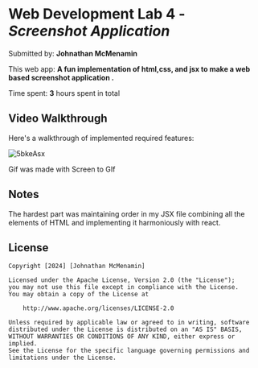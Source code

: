 # Web Development Lab 4 - *Screenshot Application*

Submitted by: **Johnathan McMenamin**

This web app: **A fun implementation of html,css, and jsx to make a web based screenshot application .**

Time spent: **3** hours spent in total


## Video Walkthrough

Here's a walkthrough of implemented required features:

![5bkeAsx](https://github.com/JohnMcmen/Screenshotapp-Lab4/assets/98662843/c9e45e2a-d91f-4156-97c8-25808e4fef77)

Gif was made with Screen to GIf

## Notes

The hardest part was maintaining order in my JSX file combining all the elements of HTML and implementing it harmoniously with react. 

## License

    Copyright [2024] [Johnathan McMenamin]

    Licensed under the Apache License, Version 2.0 (the "License");
    you may not use this file except in compliance with the License.
    You may obtain a copy of the License at

        http://www.apache.org/licenses/LICENSE-2.0

    Unless required by applicable law or agreed to in writing, software
    distributed under the License is distributed on an "AS IS" BASIS,
    WITHOUT WARRANTIES OR CONDITIONS OF ANY KIND, either express or implied.
    See the License for the specific language governing permissions and
    limitations under the License.
